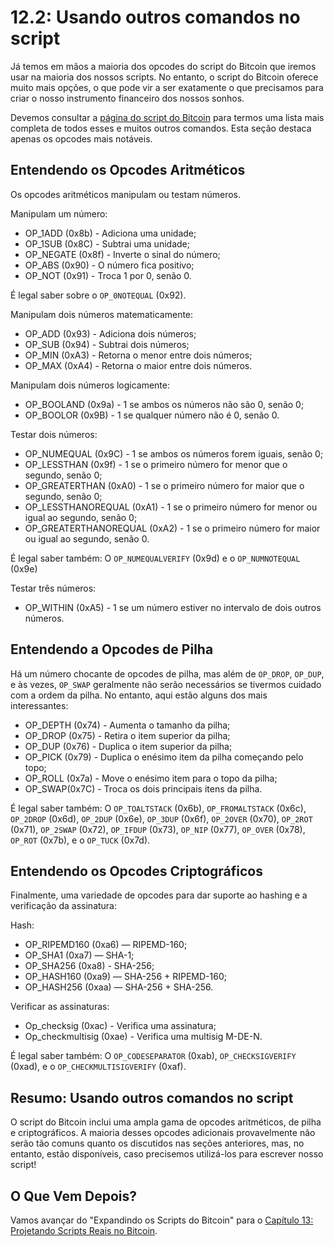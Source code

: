 # 12.2: Usando outros comandos no script

Já temos em mãos a maioria dos opcodes do script do Bitcoin que iremos usar na maioria dos nossos scripts. No entanto, o script do Bitcoin oferece muito mais opções, o que pode vir a ser exatamente o que precisamos para criar o nosso instrumento financeiro dos nossos sonhos.

Devemos consultar a [página do script  do Bitcoin](https://en.bitcoin.it/wiki/script) para termos uma lista mais completa de todos esses e muitos outros comandos. Esta seção destaca apenas os opcodes mais notáveis.

## Entendendo os Opcodes Aritméticos

Os opcodes aritméticos manipulam ou testam números.

Manipulam um número:

* OP_1ADD (0x8b) - Adiciona uma unidade;
* OP_1SUB (0x8C) - Subtrai uma unidade;
* OP_NEGATE (0x8f) - Inverte o sinal do número;
* OP_ABS (0x90) - O número fica positivo;
* OP_NOT (0x91) - Troca 1 por 0, senão 0.

É legal saber sobre o ```OP_0NOTEQUAL``` (0x92).

Manipulam dois números matematicamente:

* OP_ADD (0x93) - Adiciona dois números;
* OP_SUB (0x94) - Subtrai dois números;
* OP_MIN (0xA3) - Retorna o menor entre dois números;
* OP_MAX (0xA4) - Retorna o maior entre dois números.

Manipulam dois números logicamente:

* OP_BOOLAND (0x9a) - 1 se ambos os números não são 0, senão 0;
* OP_BOOLOR	(0x9B) - 1 se qualquer número não é 0, senão 0.

Testar dois números:

* OP_NUMEQUAL (0x9C) - 1 se ambos os números forem iguais, senão 0;
* OP_LESSTHAN (0x9f) - 1 se o primeiro número for menor que o segundo, senão 0;
* OP_GREATERTHAN (0xA0) - 1 se o primeiro número for maior que o segundo, senão 0;
* OP_LESSTHANOREQUAL (0xA1) - 1 se o primeiro número for menor ou igual ao segundo, senão 0;
* OP_GREATERTHANOREQUAL (0xA2) - 1 se o primeiro número for maior ou igual ao segundo, senão 0.

É legal saber também: O ```OP_NUMEQUALVERIFY``` (0x9d) e o ```OP_NUMNOTEQUAL``` (0x9e)

Testar três números:

* OP_WITHIN (0xA5) - 1 se um número estiver no intervalo de dois outros números.

## Entendendo a Opcodes de Pilha

Há um número chocante de opcodes de pilha, mas além de ```OP_DROP```, ```OP_DUP```, e às vezes, ```OP_SWAP``` geralmente não serão necessários se tivermos cuidado com a ordem da pilha. No entanto, aqui estão alguns dos mais interessantes:

* OP_DEPTH (0x74) - Aumenta o tamanho da pilha;
* OP_DROP (0x75) - Retira o item superior da pilha;
* OP_DUP (0x76) - Duplica o item superior da pilha;
* OP_PICK (0x79) - Duplica o enésimo item da pilha começando pelo topo;
* OP_ROLL (0x7a) - Move o enésimo item para o topo da pilha;
* OP_SWAP(0x7C) - Troca os dois principais itens da pilha.

É legal saber também: O `OP_TOALTSTACK` (0x6b), `OP_FROMALTSTACK` (0x6c), `OP_2DROP` (0x6d), `OP_2DUP` (0x6e), `OP_3DUP` (0x6f), `OP_2OVER` (0x70), `OP_2ROT` (0x71), `OP_2SWAP` (0x72), `OP_IFDUP` (0x73), `OP_NIP` (0x77), `OP_OVER` (0x78), `OP_ROT` (0x7b), e o `OP_TUCK` (0x7d).

## Entendendo os Opcodes Criptográficos

Finalmente, uma variedade de opcodes para dar suporte ao hashing e a verificação da assinatura:

Hash:

* OP_RIPEMD160 (0xa6) — RIPEMD-160;
* OP_SHA1	(0xa7)	— SHA-1;
* OP_SHA256	(0xa8)	- SHA-256;
* OP_HASH160	(0xa9)	— SHA-256 + RIPEMD-160;
* OP_HASH256	(0xaa)	— SHA-256 + SHA-256.

Verificar as assinaturas:

* Op_checksig (0xac) - Verifica uma assinatura;
* Op_checkmultisig (0xae) - Verifica uma multisig M-DE-N.

É legal saber também: O `OP_CODESEPARATOR` (0xab), `OP_CHECKSIGVERIFY` (0xad), e o `OP_CHECKMULTISIGVERIFY` (0xaf).

## Resumo: Usando outros comandos no script

O script do Bitcoin inclui uma ampla gama de opcodes aritméticos, de pilha e criptográficos. A maioria desses opcodes adicionais provavelmente não serão tão comuns quanto os discutidos nas seções anteriores, mas, no entanto, estão disponíveis, caso precisemos utilizá-los para escrever nosso script!

## O Que Vem Depois?

Vamos avançar do "Expandindo os Scripts do Bitcoin" para o [Capítulo 13: Projetando Scripts Reais no Bitcoin](13_0_Designing_real_bitcoin_scripts.md).